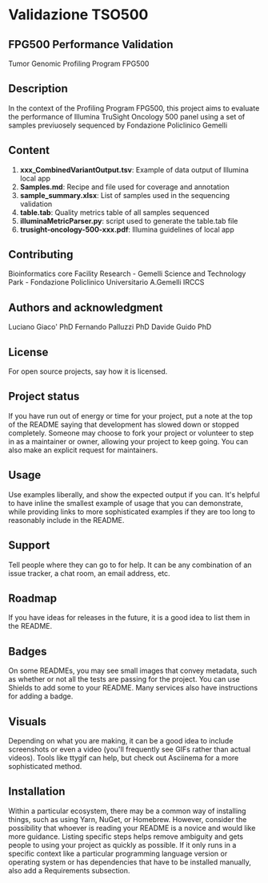 # Validazione TSO500



## FPG500 Performance Validation 
Tumor Genomic Profiling Program FPG500  

## Description
In the context of the Profiling Program FPG500, this project aims to evaluate the performance of Illumina TruSight Oncology 500 panel using a set of samples previuosely sequenced by Fondazione Policlinico Gemelli

## Content

1. **xxx_CombinedVariantOutput.tsv**: Example of data output of Illumina local app
2. **Samples.md**: Recipe and file used for coverage and annotation
3. **sample_summary.xlsx**: List of samples used in the sequencing validation
4. **table.tab**: Quality metrics table of all samples sequenced
5. **illuminaMetricParser.py**: script used to generate the table.tab file
6. **trusight-oncology-500-xxx.pdf**: Illumina guidelines of local app

## Contributing
Bioinformatics core Facility Research - Gemelli Science and Technology Park - Fondazione Policlinico Universitario A.Gemelli IRCCS

## Authors and acknowledgment
Luciano Giaco' PhD
Fernando Palluzzi PhD
Davide Guido PhD

## License
For open source projects, say how it is licensed.

## Project status
If you have run out of energy or time for your project, put a note at the top of the README saying that development has slowed down or stopped completely. Someone may choose to fork your project or volunteer to step in as a maintainer or owner, allowing your project to keep going. You can also make an explicit request for maintainers.

## Usage
Use examples liberally, and show the expected output if you can. It's helpful to have inline the smallest example of usage that you can demonstrate, while providing links to more sophisticated examples if they are too long to reasonably include in the README.

## Support
Tell people where they can go to for help. It can be any combination of an issue tracker, a chat room, an email address, etc.

## Roadmap
If you have ideas for releases in the future, it is a good idea to list them in the README.
## Badges
On some READMEs, you may see small images that convey metadata, such as whether or not all the tests are passing for the project. You can use Shields to add some to your README. Many services also have instructions for adding a badge.

## Visuals
Depending on what you are making, it can be a good idea to include screenshots or even a video (you'll frequently see GIFs rather than actual videos). Tools like ttygif can help, but check out Asciinema for a more sophisticated method.

## Installation
Within a particular ecosystem, there may be a common way of installing things, such as using Yarn, NuGet, or Homebrew. However, consider the possibility that whoever is reading your README is a novice and would like more guidance. Listing specific steps helps remove ambiguity and gets people to using your project as quickly as possible. If it only runs in a specific context like a particular programming language version or operating system or has dependencies that have to be installed manually, also add a Requirements subsection.